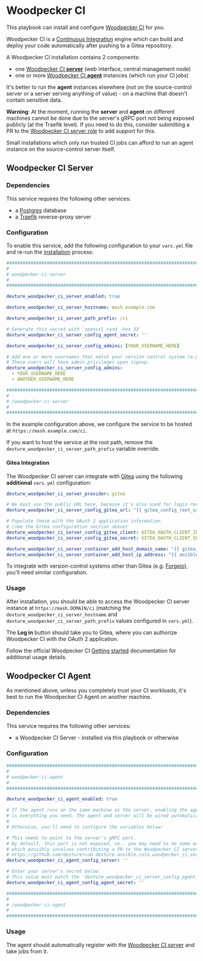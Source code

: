 # Woodpecker CI

This playbook can install and configure [Woodpecker CI](https://woodpecker-ci.org/) for you.

Woodpecker CI is a [Continuous Integration](https://en.wikipedia.org/wiki/Continuous_integration) engine which can build and deploy your code automatically after pushing to a Gitea repository.

A Woodpecker CI installation contains 2 components:

- one [Woodpecker CI **server**](#woodpecker-ci-server) (web interface, central management node)
- one or more [Woodpecker CI **agent**](#woodpecker-ci-agent) instances (which run your CI jobs)

It's better to run the **agent** instances elsewhere (not on the source-control server or a server serving anything of value) - on a machine that doesn't contain sensitive data.

**Warning**: At the moment, running the **server** and **agent** on different machines cannot be done due to the server's gRPC port not being exposed publicly (at the Traefik level). If you need to do this, consider submitting a PR to the [Woodpecker CI server role](https://github.com/devture/com.devture.ansible.role.woodpecker_ci_server) to add support for this.

Small installations which only run trusted CI jobs can afford to run an agent instance on the source-control server itself.

## Woodpecker CI Server

### Dependencies

This service requires the following other services:

- a [Postgres](postgres.md) database
- a [Traefik](traefik.md) reverse-proxy server

### Configuration

To enable this service, add the following configuration to your `vars.yml` file and re-run the [installation](../installing.md) process:

```yaml
########################################################################
#                                                                      #
# woodpecker-ci-server                                                 #
#                                                                      #
########################################################################

devture_woodpecker_ci_server_enabled: true

devture_woodpecker_ci_server_hostname: mash.example.com

devture_woodpecker_ci_server_path_prefix: /ci

# Generate this secret with `openssl rand -hex 32`
devture_woodpecker_ci_server_config_agent_secret: ''

devture_woodpecker_ci_server_config_admins: [YOUR_USERNAME_HERE]

# Add one or more usernames that match your version control system (e.g. Gitea) below.
# These users will have admin privileges upon signup.
devture_woodpecker_ci_server_config_admins:
  - YOUR_USERNAME_HERE
  - ANOTHER_USERNAME_HERE

########################################################################
#                                                                      #
# /woodpecker-ci-server                                                #
#                                                                      #
########################################################################
```

In the example configuration above, we configure the service to be hosted at `https://mash.example.com/ci`.

If you want to host the service at the root path, remove the `devture_woodpecker_ci_server_path_prefix` variable override.

#### Gitea Integration

The Woodpecker CI server can integrate with [Gitea](gitea.md) using the following **additional** `vars.yml` configuration:

```yaml
devture_woodpecker_ci_server_provider: gitea

# We must use the public URL here, because it's also used for login redirects
devture_woodpecker_ci_server_config_gitea_url: "{{ gitea_config_root_url }}"

# Populate these with the OAuth 2 application information
# (see the Gitea configuration section above)
devture_woodpecker_ci_server_config_gitea_client: GITEA_OAUTH_CLIENT_ID_HERE
devture_woodpecker_ci_server_config_gitea_secret: GITEA_OAUTH_CLIENT_SECRET_HERE

devture_woodpecker_ci_server_container_add_host_domain_name: "{{ gitea_hostname }}"
devture_woodpecker_ci_server_container_add_host_ip_address: "{{ ansible_host }}"
```

To integrate with version-control systems other than Gitea (e.g. [Forgejo](forgejo.md)), you'll need similar configuration.

### Usage

After installation, you should be able to access the Woodpecker CI server instance at `https://mash.DOMAIN/ci` (matching the `devture_woodpecker_ci_server_hostname` and `devture_woodpecker_ci_server_path_prefix` values configured in `vars.yml`).

The **Log in** button should take you to Gitea, where you can authorize Woodpecker CI with the OAuth 2 application.

Follow the official Woodpecker CI [Getting started](https://woodpecker-ci.org/docs/usage/intro) documentation for additional usage details.


## Woodpecker CI Agent

As mentioned above, unless you completely trust your CI workloads, it's best to run the Woodpecker CI Agent on another machine.

### Dependencies

This service requires the following other services:

- a Woodpecker CI Server - installed via this playbook or otherwise

### Configuration

```yaml
########################################################################
#                                                                      #
# woodpecker-ci-agent                                                  #
#                                                                      #
########################################################################

devture_woodpecker_ci_agent_enabled: true

# If the agent runs on the same machine as the server, enabling the agent
# is everything you need. The agent and server will be wired automatically.
#
# Otherwise, you'll need to configure the variables below:

# This needs to point to the server's gRPC port.
# By default, this port is not exposed, so.. you may need to do some extra work,
# which possibly involves contributing a PR to the Woodpecker CI server role:
# https://github.com/devture/com.devture.ansible.role.woodpecker_ci_server
devture_woodpecker_ci_agent_config_server: ''

# Enter your server's secret below.
# This value must match the `devture_woodpecker_ci_server_config_agent_secret` variable.
devture_woodpecker_ci_agent_config_agent_secret: ''

########################################################################
#                                                                      #
# /woodpecker-ci-agent                                                 #
#                                                                      #
########################################################################
```

### Usage

The agent should automatically register with the [Woodpecker CI server](#woodpecker-ci-server) and take jobs from it.
